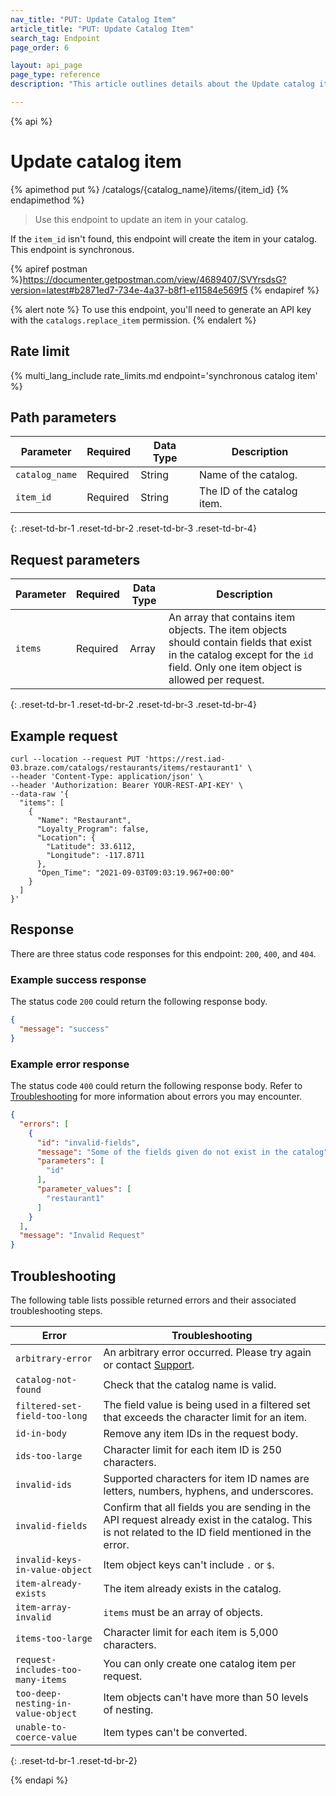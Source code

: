 ```yaml
---
nav_title: "PUT: Update Catalog Item"
article_title: "PUT: Update Catalog Item"
search_tag: Endpoint
page_order: 6

layout: api_page
page_type: reference
description: "This article outlines details about the Update catalog item Braze endpoint."

---
```

{% api %}
# Update catalog item
{% apimethod put %}
/catalogs/{catalog_name}/items/{item_id}
{% endapimethod %}

> Use this endpoint to update an item in your catalog. 

If the `item_id` isn't found, this endpoint will create the item in your catalog. This endpoint is synchronous.

{% apiref postman %}https://documenter.getpostman.com/view/4689407/SVYrsdsG?version=latest#b2871ed7-734e-4a37-b8f1-e11584e569f5 {% endapiref %}

{% alert note %}
To use this endpoint, you'll need to generate an API key with the `catalogs.replace_item` permission.
{% endalert %}

## Rate limit

{% multi_lang_include rate_limits.md endpoint='synchronous catalog item' %}

## Path parameters

| Parameter | Required | Data Type | Description |
|---|---|---|---|
| `catalog_name` | Required | String | Name of the catalog. |
| `item_id` | Required | String | The ID of the catalog item. |
{: .reset-td-br-1 .reset-td-br-2 .reset-td-br-3 .reset-td-br-4}

## Request parameters

| Parameter | Required | Data Type | Description |
|---|---|---|---|
| `items` | Required | Array | An array that contains item objects. The item objects should contain fields that exist in the catalog except for the `id` field. Only one item object is allowed per request. |
{: .reset-td-br-1 .reset-td-br-2 .reset-td-br-3 .reset-td-br-4}

## Example request

```
curl --location --request PUT 'https://rest.iad-03.braze.com/catalogs/restaurants/items/restaurant1' \
--header 'Content-Type: application/json' \
--header 'Authorization: Bearer YOUR-REST-API-KEY' \
--data-raw '{
  "items": [
    {
      "Name": "Restaurant",
      "Loyalty_Program": false,
      "Location": {
        "Latitude": 33.6112,
        "Longitude": -117.8711
      },
      "Open_Time": "2021-09-03T09:03:19.967+00:00"
    }
  ]
}'
```

## Response

There are three status code responses for this endpoint: `200`, `400`, and `404`.

### Example success response

The status code `200` could return the following response body.

```json
{
  "message": "success"
}
```

### Example error response

The status code `400` could return the following response body. Refer to [Troubleshooting](#troubleshooting) for more information about errors you may encounter.

```json
{
  "errors": [
    {
      "id": "invalid-fields",
      "message": "Some of the fields given do not exist in the catalog",
      "parameters": [
        "id"
      ],
      "parameter_values": [
        "restaurant1"
      ]
    }
  ],
  "message": "Invalid Request"
}
```

## Troubleshooting

The following table lists possible returned errors and their associated troubleshooting steps.

| Error | Troubleshooting |
| --- | --- |
| `arbitrary-error` | An arbitrary error occurred. Please try again or contact [Support]({{site.baseurl}}/support_contact/). |
| `catalog-not-found` | Check that the catalog name is valid. |
| `filtered-set-field-too-long` | The field value is being used in a filtered set that exceeds the character limit for an item. |
| `id-in-body` | Remove any item IDs in the request body. |
| `ids-too-large` | Character limit for each item ID is 250 characters. |
| `invalid-ids` | Supported characters for item ID names are letters, numbers, hyphens, and underscores. |
| `invalid-fields` | Confirm that all fields you are sending in the API request already exist in the catalog. This is not related to the ID field mentioned in the error. |
| `invalid-keys-in-value-object` | Item object keys can't include `.` or `$`. |
| `item-already-exists` | The item already exists in the catalog. |
| `item-array-invalid` | `items` must be an array of objects. | 
| `items-too-large` | Character limit for each item is 5,000 characters. |
| `request-includes-too-many-items` | You can only create one catalog item per request. |
| `too-deep-nesting-in-value-object` | Item objects can't have more than 50 levels of nesting. |
| `unable-to-coerce-value` | Item types can't be converted. |
{: .reset-td-br-1 .reset-td-br-2}

{% endapi %}